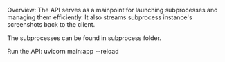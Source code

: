 Overview:
The API serves as a mainpoint for launching subprocesses and managing them efficiently. It also streams subprocess instance's screenshots back to the client.

The subprocesses can be found in subprocess folder.


Run the API:
uvicorn main:app --reload